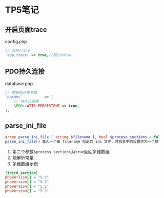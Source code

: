 # TP5笔记
## 开启页面trace
config.php

```php
// 应用Trace
'app_trace' => true,//默认false
```

## PDO持久连接
database.php

```php
// 数据库连接参数
'params'          => [
    // 持久化连接
    \PDO::ATTR_PERSISTENT => true,
],
```


## parse_ini_file
```php
array parse_ini_file ( string $filename [, bool $process_sections = false] )
parse_ini_file() 载入一个由 filename 指定的 ini 文件，并将其中的设置作为一个联合数组返回。
```
1. 第二个参数`$process_sections`为`true`返回多维数组
2. 能解析常量
3. 多维数组示例
```ini
[third_section]
phpversion[] = "5.0"
phpversion[] = "5.1"
phpversion[] = "5.2"
phpversion[] = "5.3"
```